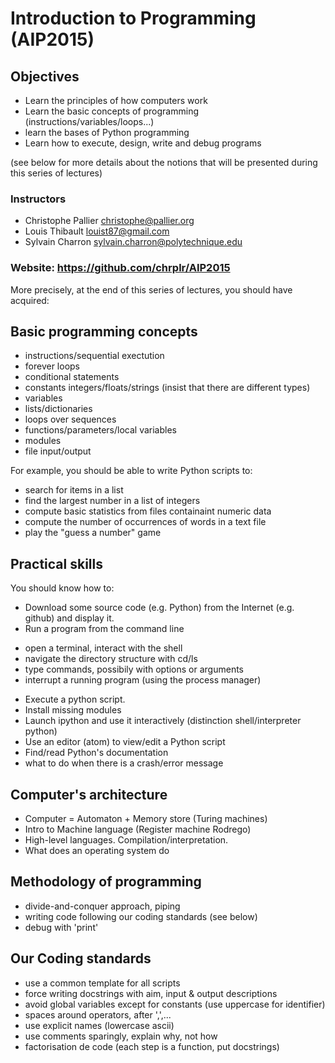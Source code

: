 Introduction to Programming (AIP2015)
=====================================

Objectives
----------

* Learn the principles of how computers work
* Learn the basic concepts of programming (instructions/variables/loops...) 
* learn the bases of Python programming
* Learn how to execute, design, write and debug programs

(see below for more details about the notions that will be presented during this series of lectures)

### Instructors
 

- Christophe Pallier <christophe@pallier.org>
- Louis Thibault <louist87@gmail.com>
- Sylvain Charron <sylvain.charron@polytechnique.edu>

### Website: https://github.com/chrplr/AIP2015




More precisely, at the end of this series of lectures, you should have
acquired:

Basic programming concepts
--------------------------

* instructions/sequential exectution
* forever loops
* conditional statements
* constants integers/floats/strings (insist that there are different types) 
* variables
* lists/dictionaries 
* loops over sequences
* functions/parameters/local variables
* modules
* file input/output

For example, you should be able to write Python scripts to:
* search for items in a list
* find the largest number in a list of integers
* compute basic statistics from files containaint numeric data 
* compute the number of occurrences of words in a text file 
* play the "guess a number" game



Practical skills
----------------

You should know how to:

* Download some source code (e.g. Python) from the Internet (e.g. github) and display it.
* Run a program from the command line 
 - open a terminal, interact with the shell
 - navigate the directory structure with cd/ls
 - type commands, possibily with options or arguments
 - interrupt a running program (using the process manager)

* Execute a python script.
* Install missing modules
* Launch ipython and use it interactively (distinction shell/interpreter python)
* Use an editor (atom) to view/edit a Python script
* Find/read Python's documentation
* what to do when there is a crash/error message

Computer's architecture
-----------------------

* Computer = Automaton + Memory store (Turing machines)
* Intro to Machine language (Register machine Rodrego)
* High-level languages. Compilation/interpretation.
* What does an operating system do


Methodology of programming
--------------------------

* divide-and-conquer approach, piping
* writing code following our coding standards (see below)
* debug with 'print'


Our Coding standards
--------------------

* use a common template for all scripts
* force writing docstrings with aim, input & output descriptions
* avoid global variables except for constants (use uppercase for identifier)
* spaces around operators, after ',',...
* use explicit names (lowercase ascii)
* use comments sparingly, explain why, not how 
* factorisation de code (each step is a function, put docstrings)


 




